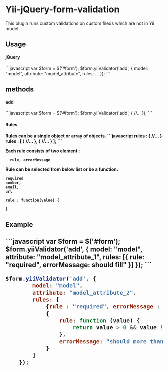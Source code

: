 # Yii-jQuery-form-validation
This plugin runs custom validations on custom fileds which are not in Yii model.

<h2>Usage</h2>
<h4>jQuery</h4>
```javascript
  var $form = $('#form');
  $form.yiiValidator('add', {
        model: "model",
        attribute: "model_attribute",
        rules: ...
    });
```

<h2>methods</h2>
<h4>add</h4>
```javascript
var $form = $('#form');
$form.yiiValidator('add', {
  //...
});
```

<h4>Rules<h4>
Rules can be a single object or array of objects.
```javascript
rules : {
  //...
}
rules : [
  {
    //...
  },
  {
    //...
  }
];
```

Each rule consists of two element :
```
  rule, errorMessage
```

Rule can be selected from below list or be a function.
```
required
number,
email,
url
```

```
rule : function(value) {

}
```

<h2>Example<h2>
```javascript
var $form = $('#form');
$form.yiiValidator('add', {
        model: "model",
        attribute: "model_attribute_1",
        rules: [{
            rule: "required",
            errorMessage: should fill"
        }]
    });
```

```javascript
$form.yiiValidator('add', {
        model: "model",
        attribute: "model_attribute_2",
        rules: [
            {rule : "required", errorMessage : "should fill"},
            {
                rule: function (value) {
                    return value > 0 && value !== "";
                },
                errorMessage: "should more than zero!",
            }
        ]
    });
```

